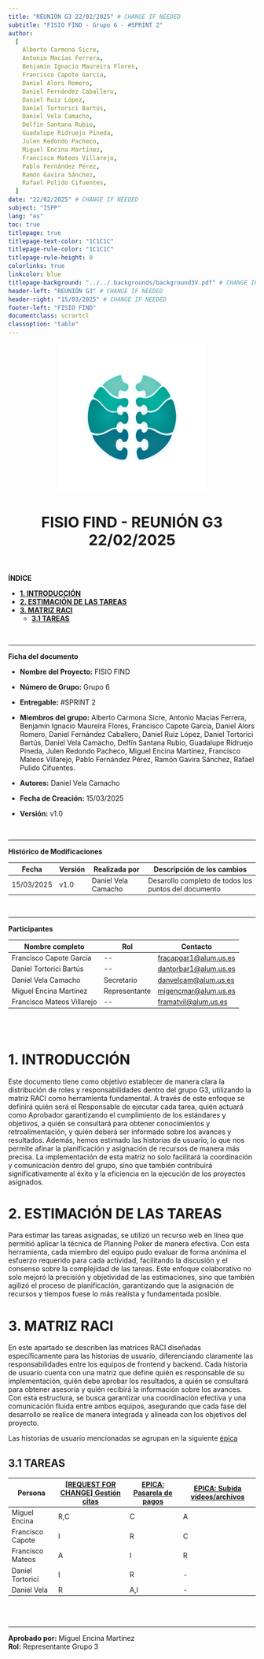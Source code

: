```yaml
---
title: "REUNIÓN G3 22/02/2025" # CHANGE IF NEEDED
subtitle: "FISIO FIND - Grupo 6 - #SPRINT 2"
author:
  [
    Alberto Carmona Sicre,
    Antonio Macías Ferrera,
    Benjamín Ignacio Maureira Flores,
    Francisco Capote García,
    Daniel Alors Romero,
    Daniel Fernández Caballero,
    Daniel Ruiz López,
    Daniel Tortorici Bartús,
    Daniel Vela Camacho,
    Delfín Santana Rubio,
    Guadalupe Ridruejo Pineda,
    Julen Redondo Pacheco,
    Miguel Encina Martínez,
    Francisco Mateos Villarejo,
    Pablo Fernández Pérez,
    Ramón Gavira Sánchez,
    Rafael Pulido Cifuentes,
  ]
date: "22/02/2025" # CHANGE IF NEEDED
subject: "ISPP"
lang: "es"
toc: true
titlepage: true
titlepage-text-color: "1C1C1C"
titlepage-rule-color: "1C1C1C"
titlepage-rule-height: 0
colorlinks: true
linkcolor: blue
titlepage-background: "../../.backgrounds/background3V.pdf" # CHANGE IF NEEDED
header-left: "REUNIÓN G3" # CHANGE IF NEEDED
header-right: "15/03/2025" # CHANGE IF NEEDED
footer-left: "FISIO FIND"
documentclass: scrartcl
classoption: "table"
---
```


<!-- COMMENT THIS WHEN EXPORTING TO PDF -->
<p align="center">
  <img src="../../.img/Logo_FisioFind_Verde_sin_fondo.PNG" alt="Logo FisioFind" width="300" />
</p>

<h1 align="center" style="font-size: 30px; font-weight: bold;">
  FISIO FIND  -  REUNIÓN G3 22/02/2025
</h1>

<br>

**ÍNDICE**

- [**1. INTRODUCCIÓN**](#1-introducción)
- [**2. ESTIMACIÓN DE LAS TAREAS**](#2-estimación-de-las-tareas)
- [**3. MATRIZ RACI**](#3-matriz-raci)
  - [**3.1 TAREAS**](#31-tareas)
  <!-- COMMENT WHEN EXPORTING TO PDF -->

<br>

---

**Ficha del documento**

- **Nombre del Proyecto:** FISIO FIND

- **Número de Grupo:** Grupo 6

- **Entregable:** #SPRINT 2

- **Miembros del grupo:** Alberto Carmona Sicre, Antonio Macías Ferrera, Benjamín Ignacio Maureira Flores, Francisco Capote García, Daniel Alors Romero, Daniel Fernández Caballero, Daniel Ruiz López, Daniel Tortorici Bartús, Daniel Vela Camacho, Delfín Santana Rubio, Guadalupe Ridruejo Pineda, Julen Redondo Pacheco, Miguel Encina Martínez, Francisco Mateos Villarejo, Pablo Fernández Pérez, Ramón Gavira Sánchez, Rafael Pulido Cifuentes.

- **Autores:** Daniel Vela Camacho

- **Fecha de Creación:** 15/03/2025

- **Versión:** v1.0

<br>

---

**Histórico de Modificaciones**

| Fecha      | Versión | Realizada por       | Descripción de los cambios                           |
| ---------- | ------- | ------------------- | ---------------------------------------------------- |
| 15/03/2025 | v1.0    | Daniel Vela Camacho | Desarollo completo de todos los puntos del documento |

<br>

---

**Participantes**

| Nombre completo            | Rol           | Contacto              |
| -------------------------- | ------------- | --------------------- |
| Francisco Capote García    | --            | fracapgar1@alum.us.es |
| Daniel Tortorici Bartús    | --            | dantorbar1@alum.us.es |
| Daniel Vela Camacho        | Secretario    | danvelcam@alum.us.es  |
| Miguel Encina Martínez     | Representante | migencmar@alum.us.es  |
| Francisco Mateos Villarejo | --            | framatvil@alum.us.es  |

<br>

<!-- \newpage -->

<br>

# **1. INTRODUCCIÓN**

Este documento tiene como objetivo establecer de manera clara la distribución de roles y responsabilidades dentro del grupo G3, utilizando la matriz RACI como herramienta fundamental. A través de este enfoque se definirá quién será el Responsable de ejecutar cada tarea, quién actuará como Aprobador garantizando el cumplimiento de los estándares y objetivos, a quién se consultará para obtener conocimientos y retroalimentación, y quién deberá ser informado sobre los avances y resultados. Además, hemos estimado las historias de usuario, lo que nos permite afinar la planificación y asignación de recursos de manera más precisa. La implementación de esta matriz no solo facilitará la coordinación y comunicación dentro del grupo, sino que también contribuirá significativamente al éxito y la eficiencia en la ejecución de los proyectos asignados.

# **2. ESTIMACIÓN DE LAS TAREAS**

Para estimar las tareas asignadas, se utilizó un recurso web en línea que permitió aplicar la técnica de Planning Poker de manera efectiva. Con esta herramienta, cada miembro del equipo pudo evaluar de forma anónima el esfuerzo requerido para cada actividad, facilitando la discusión y el consenso sobre la complejidad de las tareas. Este enfoque colaborativo no solo mejoró la precisión y objetividad de las estimaciones, sino que también agilizó el proceso de planificación, garantizando que la asignación de recursos y tiempos fuese lo más realista y fundamentada posible.

# **3. MATRIZ RACI**

En este apartado se describen las matrices RACI diseñadas específicamente para las historias de usuario, diferenciando claramente las responsabilidades entre los equipos de frontend y backend. Cada historia de usuario cuenta con una matriz que define quién es responsable de su implementación, quién debe aprobar los resultados, a quién se consultará para obtener asesoría y quién recibirá la información sobre los avances. Con esta estructura, se busca garantizar una coordinación efectiva y una comunicación fluida entre ambos equipos, asegurando que cada fase del desarrollo se realice de manera integrada y alineada con los objetivos del proyecto.

<!-- ACTUALIZAR  -->
Las historias de usuario mencionadas se agrupan en la siguiente [épica](https://github.com/Proyecto-ISPP/FISIOFIND/issues/85) 
<!-- ACTUALIZAR  -->


## **3.1 TAREAS**

| Persona          | [[REQUEST FOR CHANGE] Gestión citas](https://github.com/Proyecto-ISPP/FISIOFIND/issues/336) | [EPICA: Pasarela de pagos](https://github.com/Proyecto-ISPP/FISIOFIND/issues/265) | [EPICA: Subida vídeos/archivos](https://github.com/Proyecto-ISPP/FISIOFIND/issues/271) |
| ---------------- | ------------------------- | ----- | -------------- | 
| Miguel Encina    | R,C                       | C     | A              | 
| Francisco Capote | I                         | R     | C              | 
| Francisco Mateos | A                         | I     | R              | 
| Daniel Tortorici | I                         | R     | -              | 
| Daniel Vela      | R                         | A,I   | -              | 

<br>

<br>

---

**Aprobado por:** Miguel Encina Martínez  
**Rol:** Representante Grupo 3
